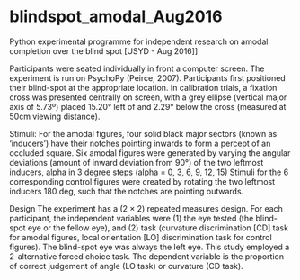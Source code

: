 # blindspot_amodal_Aug2016
Python experimental programme for independent research on amodal completion over the blind spot [USYD - Aug 2016]]

Participants were seated individually in front a computer screen. The experiment is run on PsychoPy (Peirce, 2007). 
Participants first positioned their blind-spot at the appropriate location. In calibration trials, a fixation cross was presented centrally on screen, 
with a grey ellipse (vertical major axis of 5.73º) placed 15.20° left of and 2.29° below the cross (measured at 50cm viewing distance).

Stimuli: For the amodal figures, four solid black major sectors (known as ‘inducers’) have their notches pointing inwards to form a percept of an occluded square. 
Six amodal figures were generated by varying the angular deviations (amount of inward deviation from 90°) of the two leftmost inducers, alpha in 3 degree steps 
(alpha = 0, 3, 6, 9, 12, 15) Stimuli for the 6 corresponding control figures were created by rotating the two leftmost inducers 180 deg, 
such that the notches are pointing outwards.

Design
The experiment has a (2 × 2) repeated measures design. For each participant, the independent variables were (1) the eye tested (the blind-spot eye or the fellow eye), 
and (2) task (curvature discrimination [CD] task for amodal figures, local orientation [LO] discrimination task for control figures). 
The blind-spot eye was always the left eye. This study employed a 2-alternative forced choice task. 
The dependent variable is the proportion of correct judgement of angle (LO task) or curvature (CD task).
